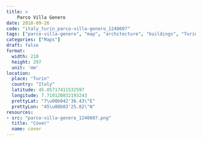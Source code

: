 ```yaml
---
title: > 
    Parco Villa Genero
date: 2018-09-26
code: "italy_turin_parco-villa-genero_1240607"
tags: ["parco-villa-genero", "map", "architecture", "buildings", "Turin", "Italy"]
categories: ["Maps"]
draft: false
format:
  width: 210
  height: 297
  unit: 'mm'
location:
  place: "Turin"
  country: "Italy"
  latitude: 45.05717411532597
  longitude: 7.710120832193243
  prettyLat: "7\u00b042'36.43\"E"
  prettyLon: "45\u00b03'25.82\"N"
resources:
- src: "parco-villa-genero_1240607.png"
  title: "Cover"
  name: cover
---
```

